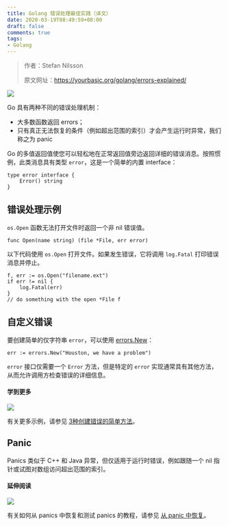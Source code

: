 ```yaml
---
title: Golang 错误处理最佳实践（译文）
date: 2020-03-19T08:49:59+08:00
draft: false
comments: true
tags: 
- Golang
---
```


> 作者：Stefan Nilsson
> 
> 原文网址：https://yourbasic.org/golang/errors-explained/

![](http://oss.xiayuguo.com/blog/202003/errors.png)

Go 具有两种不同的错误处理机制：

- 大多数函数返回 errors；
- 只有真正无法恢复的条件（例如超出范围的索引）才会产生运行时异常，我们称之为 panic

Go 的多值返回值使您可以轻松地在正常返回值旁边返回详细的错误消息。按照惯例，此类消息具有类型 `error`，这是一个简单的内置 interface：
```
type error interface {
    Error() string
}
```

## 错误处理示例
`os.Open` 函数无法打开文件时返回一个非 nil 错误值。
```
func Open(name string) (file *File, err error)
```

以下代码使用 `os.Open` 打开文件。如果发生错误，它将调用 `log.Fatal` 打印错误消息并停止。
```
f, err := os.Open("filename.ext")
if err != nil {
    log.Fatal(err)
}
// do something with the open *File f
```

## 自定义错误
要创建简单的仅字符串 `error`，可以使用 [errors.New](https://golang.org/pkg/errors/#New "errors.New")：
```
err := errors.New("Houston, we have a problem")
```

`error` 接口仅需要一个 `Error` 方法，但是特定的 `error` 实现通常具有其他方法，从而允许调用方检查错误的详细信息。

#### 学到更多
![](http://oss.xiayuguo.com/blog/202003/bug-small.png)

有关更多示例，请参见 [3种创建错误的简单方法](https://xiayuguo.com/post/2020/03/create-error/ "3 simple ways to create an error")。

## Panic
Panics 类似于 C++ 和 Java 异常，但仅适用于运行时错误，例如跟随一个 nil 指针或试图对数组访问超出范围的索引。

#### 延伸阅读
![](http://oss.xiayuguo.com/blog/202003/panic-thumb.jpg)

有关如何从 panics 中恢复和测试 panics 的教程，请参见 [从 panic 中恢复](https://xiayuguo.com/post/2020/03/recover-from-panic/ "Recover from a panic")。